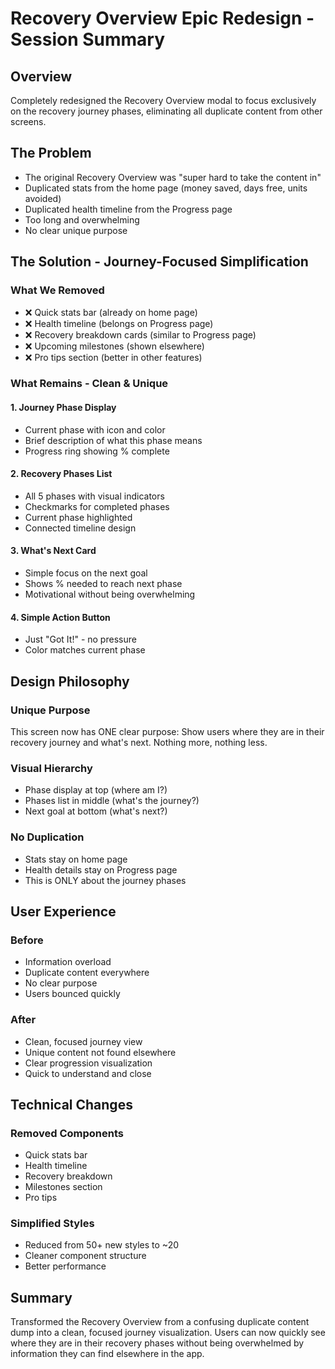 # Recovery Overview Epic Redesign - Session Summary

## Overview
Completely redesigned the Recovery Overview modal to focus exclusively on the recovery journey phases, eliminating all duplicate content from other screens.

## The Problem
- The original Recovery Overview was "super hard to take the content in"
- Duplicated stats from the home page (money saved, days free, units avoided)
- Duplicated health timeline from the Progress page
- Too long and overwhelming
- No clear unique purpose

## The Solution - Journey-Focused Simplification

### What We Removed
- ❌ Quick stats bar (already on home page)
- ❌ Health timeline (belongs on Progress page)
- ❌ Recovery breakdown cards (similar to Progress page)
- ❌ Upcoming milestones (shown elsewhere)
- ❌ Pro tips section (better in other features)

### What Remains - Clean & Unique

#### 1. **Journey Phase Display**
- Current phase with icon and color
- Brief description of what this phase means
- Progress ring showing % complete

#### 2. **Recovery Phases List**
- All 5 phases with visual indicators
- Checkmarks for completed phases
- Current phase highlighted
- Connected timeline design

#### 3. **What's Next Card**
- Simple focus on the next goal
- Shows % needed to reach next phase
- Motivational without being overwhelming

#### 4. **Simple Action Button**
- Just "Got It!" - no pressure
- Color matches current phase

## Design Philosophy

### Unique Purpose
This screen now has ONE clear purpose: Show users where they are in their recovery journey and what's next. Nothing more, nothing less.

### Visual Hierarchy
- Phase display at top (where am I?)
- Phases list in middle (what's the journey?)
- Next goal at bottom (what's next?)

### No Duplication
- Stats stay on home page
- Health details stay on Progress page
- This is ONLY about the journey phases

## User Experience

### Before
- Information overload
- Duplicate content everywhere
- No clear purpose
- Users bounced quickly

### After
- Clean, focused journey view
- Unique content not found elsewhere
- Clear progression visualization
- Quick to understand and close

## Technical Changes

### Removed Components
- Quick stats bar
- Health timeline
- Recovery breakdown
- Milestones section
- Pro tips

### Simplified Styles
- Reduced from 50+ new styles to ~20
- Cleaner component structure
- Better performance

## Summary
Transformed the Recovery Overview from a confusing duplicate content dump into a clean, focused journey visualization. Users can now quickly see where they are in their recovery phases without being overwhelmed by information they can find elsewhere in the app. 